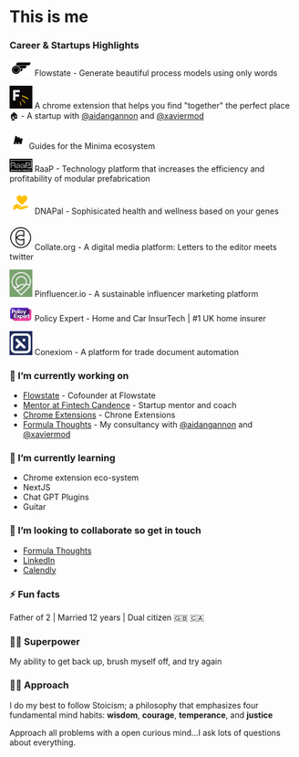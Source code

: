 # This is me

### Career & Startups Highlights

[<img src="https://github.com/dominicfarr/dominicfarr/blob/main/flowstate.png" alt="Flowstate" width="40"/>](https://flowstate.software) 
Flowstate - Generate beautiful process models using only words

[<img src="https://github.com/dominicfarr/dominicfarr/blob/main/flatini.png" alt="Flatini" width="40"/>](https://chromewebstore.google.com/detail/flatini/ndikjhgaonkjjgpjcnkdpddpjdkgpepo?hl=en) 
A chrome extension that helps you find "together" the perfect place 🏠 - A startup with [@aidangannon](https://github.com/aidangannon) and [@xaviermod](https://github.com/XavierMod)

[<img src="https://github.com/dominicfarr/dominicfarr/blob/main/minima.png" alt="Minima" width="30"/>](https://minima-guides.formulathoughts.com/) 
Guides for the Minima ecosystem

[<img src="https://github.com/dominicfarr/dominicfarr/blob/main/raap1.png" alt="RaaP" width="40"/>](https://raap.builders) 
RaaP - Technology platform that increases the efficiency and profitability of modular prefabrication

[<img src="https://github.com/dominicfarr/dominicfarr/blob/main/dnapal.jpg" alt="DNAPal" width="40"/>](https://dnapal.me) 
DNAPal - Sophisicated health and wellness based on your genes

[<img src="https://github.com/dominicfarr/dominicfarr/blob/main/collate.png" alt="Collect.org" width="40"/>](https://collate.org)
Collate.org - A digital media platform: Letters to the editor meets twitter

[<img src="https://github.com/dominicfarr/dominicfarr/blob/main/pinfluencer.png" alt="Pinfluencer.io" width="40"/>](https://pinfluencer.io)
Pinfluencer.io - A sustainable influencer marketing platform

[<img src="https://github.com/dominicfarr/dominicfarr/blob/main/pe.png" alt="Policy Expert" width="40"/>](https://policyexpert.co.uk)
Policy Expert - Home and Car InsurTech | #1 UK home insurer

[<img src="https://github.com/dominicfarr/dominicfarr/blob/main/conexiom.png" alt="Conexiom" width="40"/>](https://conexiom.com/)
Conexiom - A platform for trade document automation


### 🔭 I’m currently working on
- [Flowstate](https://flowstate.software) - Cofounder at Flowstate
- [Mentor at Fintech Candence](https://fintechcadence.com/) - Startup mentor and coach
- [Chrome Extensions](https://github.com/orgs/Formula-Thoughts/repositories) - Chrone Extensions 
- [Formula Thoughts](https://formulathoughts.com) - My consultancy with [@aidangannon](https://github.com/aidangannon) and [@xaviermod](https://github.com/XavierMod)

### 🌱 I’m currently learning
- Chrome extension eco-system
- NextJS
- Chat GPT Plugins
- Guitar

### 🤝 I’m looking to collaborate so get in touch
- [Formula Thoughts](https://formulathoughts.com)
- [LinkedIn](https://linkedIn.com/in/dominicfarr)
- [Calendly](https://calendly.com/domfarr/30min)

### ⚡ Fun facts
Father of 2 | Married 12 years | Dual citizen 🇬🇧 🇨🇦

### 🦹‍♂️ Superpower  
My ability to get back up, brush myself off, and try again

### 🙋‍♂️ Approach
I do my best to follow Stoicism; a philosophy that emphasizes four fundamental mind habits: **wisdom**, **courage**, **temperance**, and **justice** 

Approach all problems with a open curious mind...I ask lots of questions about everything. 
